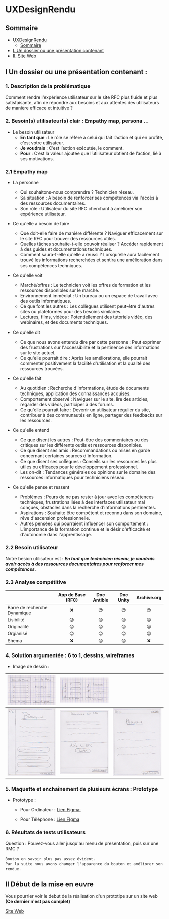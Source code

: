 # UXDesignRendu

## Sommaire
- [UXDesignRendu](#uxdesignrendu)
  - [Sommaire](#sommaire)
- [I. Un dossier ou une présentation contenant](#i-un-dossier-ou-une-présentation-contenant)
- [II. Site Web](#ii-début-de-la-mise-en-euvre)


## I Un dossier ou une présentation contenant :
### 1. Description de la problématique

Comment rendre l'expérience utilisateur sur le site RFC plus fluide et plus satisfaisante, afin de répondre aux besoins et aux attentes des utilisateurs de manière efficace et intuitive ?

### 2. Besoin(s) utilisateur(s) clair : Empathy map, persona …

- Le besoin utilisateur
  - **En tant que** : Le rôle se réfère à celui qui fait l’action et qui en profite, c’est votre utilisateur.
  - **Je voudrais** : C’est l’action exécutée, le comment.
  - **Pour**        : C’est la valeur ajoutée que l’utilisateur obtient de l’action, lié à ses motivations.

### 2.1 Empathy map

- La personne
  - Qui souhaitons-nous comprendre ? Technicien réseau.
  - Sa situation : A besoin de renforcer ses compétences via l'accès à des ressources documentaires.
  - Son rôle : Utilisateur du site RFC cherchant à améliorer son expérience utilisateur.

- Ce qu'elle a besoin de faire
  - Que doit-elle faire de manière différente ? Naviguer efficacement sur le site RFC pour trouver des ressources utiles.
  - Quelles tâches souhaite-t-elle pouvoir réaliser ? Accéder rapidement à des guides et documentations techniques.
  - Comment saura-t-elle qu'elle a réussi ? Lorsqu'elle aura facilement trouvé les informations recherchées et sentira une amélioration dans ses compétences techniques.

- Ce qu'elle voit
  - Marché/offres : Le technicien voit les offres de formation et les ressources disponibles sur le marché.
  - Environnement immédiat : Un bureau ou un espace de travail avec des outils informatiques.
  - Ce que font les autres : Les collègues utilisent peut-être d'autres sites ou plateformes pour des besoins similaires.
  - Lectures, films, vidéos : Potentiellement des tutoriels vidéo, des webinaires, et des documents techniques.

- Ce qu'elle dit
  - Ce que nous avons entendu dire par cette personne : Peut exprimer des frustrations sur l'accessibilité et la pertinence des informations sur le site actuel.
  - Ce qu'elle pourrait dire : Après les améliorations, elle pourrait commenter positivement la facilité d'utilisation et la qualité des ressources trouvées.

- Ce qu'elle fait
  - Au quotidien : Recherche d'informations, étude de documents techniques, application des connaissances acquises.
  - Comportement observé : Naviguer sur le site, lire des articles, regarder des vidéos, participer à des forums.
  - Ce qu'elle pourrait faire : Devenir un utilisateur régulier du site, contribuer à des communautés en ligne, partager des feedbacks sur les ressources.

- Ce qu'elle entend
  - Ce que disent les autres : Peut-être des commentaires ou des critiques sur les différents outils et ressources disponibles.
  - Ce que disent ses amis : Recommandations ou mises en garde concernant certaines sources d'information.
  - Ce que disent ses collègues : Conseils sur les ressources les plus utiles ou efficaces pour le développement professionnel.
  - Les on-dit : Tendances générales ou opinions sur le domaine des ressources informatiques pour techniciens réseau.

- Ce qu'elle pense et ressent
  - Problèmes : Peurs de ne pas rester à jour avec les compétences techniques, frustrations liées à des interfaces utilisateur mal conçues, obstacles dans la recherche  d'informations pertinentes.
  - Aspirations : Souhaite être compétent et reconnu dans son domaine, rêve d'ascension professionnelle.
  - Autres pensées qui pourraient influencer son comportement : L'importance de la formation continue et le désir d'efficacité et d'autonomie dans l'apprentissage.

### 2.2 Besoin utilisateur

Notre besion utilisateur est : 
***En tant que technicien réseau, je voudrais avoir accès à des ressources documentaires pour renforcer mes compétences.***

### 2.3 Analyse compétitive

|  | App de Base (RFC) | Doc Antible | Doc Unity | Archive.org |
|:---------|:-------------:|:-------------:|:-------------:|:-------------:|
| Barre de recherche Dynamique  | ❌ | 😍 | 😍 | 😊 |
| Lisibilité                    | 😠 | 😊 | 😍 | 😊 |
| Originalité                   | 😊 | 😊 | 😍 | 😍 |
| Orgianisé                     | 😊 | 😊 | 😊 | 😍 |
| Shema                         | ❌ | 😊 | 😊 | ❌ |


### 4. Solution argumentée : 6 to 1, dessins, wireframes

- Image de dessin :

| ![Image1](./Image/image11.png) | ![Image2](./Image/image12.png) |  | 
|:---------|:-------------:|------:| 
| ![Image3](./Image/image22.png) | ![Image4](./Image/image23.png) | ![Image5](./Image/image24.png) |


### 5. Maquette et enchaînement de plusieurs écrans : Prototype

- Prototype : 
  - Pour Ordinateur :
    [Lien Figma:](https://www.figma.com/proto/RIecnwJnqqKcUQL3OkSIOD/Projhet-UI?type=design&node-id=45-6&t=VJoP36mwD4Bsu802-0&scaling=scale-down&page-id=5%3A3&starting-point-node-id=45%3A6)

  - Pour Téléphone :
    [Lien FIgma](https://www.figma.com/proto/RIecnwJnqqKcUQL3OkSIOD/Projhet-UI?type=design&node-id=132-17&t=jhR4T5HjbP6q6WPQ-0&scaling=scale-down&page-id=5%3A2&starting-point-node-id=132%3A17)

### 6. Résultats de tests utilisateurs

Question : Pouvez-vous aller jusqu'au menu de presentation, puis sur une RMC ?

```
Bouton en savoir plus pas assez évident.
Par la suite nous avons changer l'apparence du bouton et améliorer son rendue.
```

## II Début de la mise en euvre

Vous pourrier voir le debut de la réalisation d'un prototipe sur un site web 
**(Ce dernier n'est pas complet)**

[Site Web](https://soulsw0rd.github.io/UXDesignRendu/Site_Web/Index.html)